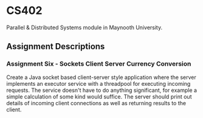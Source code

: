 # CS402
Parallel &amp; Distributed Systems module in Maynooth University.

## Assignment Descriptions
### Assignment Six - Sockets Client Server Currency Conversion
Create a Java socket based client-server style application where the server implements an
executor service with a threadpool for executing incoming requests. The service doesn't have
to do anything significant, for example a simple calculation of some kind would suffice. The
server should print out details of incoming client connections as well as returning results to
the client.
